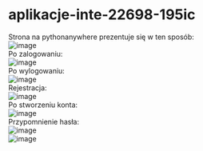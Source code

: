 # aplikacje-inte-22698-195ic
Strona na pythonanywhere prezentuje się w ten sposób:
<br>
![image](https://user-images.githubusercontent.com/56955430/142504697-1675b069-c80c-4925-bedd-152c2e6cd2da.png)
<br>
Po zalogowaniu:
<br>
![image](https://user-images.githubusercontent.com/56955430/142504788-3ed18194-75dd-48fd-8065-d42d7d93e57e.png)
<br>
Po wylogowaniu:
<br>
![image](https://user-images.githubusercontent.com/56955430/142504840-261c2c4f-d5fd-49be-ace8-761259effac4.png)
<br>
Rejestracja:
<br>
![image](https://user-images.githubusercontent.com/56955430/142504874-22bc6222-db90-4543-ab7d-3b76c94974a0.png)
<br>
Po stworzeniu konta:
<br>
![image](https://user-images.githubusercontent.com/56955430/142504959-26a60e29-a929-4c0a-9810-fab0341b9229.png)
<br>
Przypomnienie hasła:
<br>
![image](https://user-images.githubusercontent.com/56955430/142505054-f74529cd-0c4b-474f-a03a-408ecda5a899.png)
<br>
![image](https://user-images.githubusercontent.com/56955430/142505083-7a673d67-ccbc-41f6-8a3a-73b87b734c1b.png)

